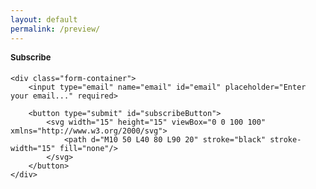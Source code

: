 ```yaml
---
layout: default
permalink: /preview/
---
```


<style>
    form {
        display: flex;
        flex-direction: column;
        font-family: Helvetica, sans-serif;
        padding-top: 5px;
        padding-bottom: 20px;
    }

    .form-container {
        display: flex;
        overflow: hidden;
    }

    It
    button#subscribeButton {
    display: none;
    background-color: transparent;
    color: #000000;
    font-weight: bold;
    cursor: pointer;
    outline: none;
    font-family: Arial, serif;
    border: none;
    opacity: 0;
    transform: translateY(5px);
    transition: opacity 0.3s ease-in-out, transform 0.3s ease-in-out;
    }

    button#subscribeButton.show {
    display: block;
    opacity: 1;
    transform: translateY(0);
    }
    .subscribe-section-header {
        font-weight: bold;
        font-size: 13px;
    }
</style>

<div class="subscribe-section">
   <div class="subscribe-section-header">Subscribe</div>
<form action="https://buttondown.com/api/emails/embed-subscribe/TacticsJournal" 
      method="post" 
      target="_blank">

    <div class="form-container">
        <input type="email" name="email" id="email" placeholder="Enter your email..." required>

        <button type="submit" id="subscribeButton">
            <svg width="15" height="15" viewBox="0 0 100 100" xmlns="http://www.w3.org/2000/svg">
                <path d="M10 50 L40 80 L90 20" stroke="black" stroke-width="15" fill="none"/>
            </svg>
        </button>
    </div>
</form>
</div>

<script>
    document.getElementById("email").addEventListener("input", function() {
        let button = document.getElementById("subscribeButton");
        let email = this.value.trim();
        let emailPattern = /^[^\s@]+@[^\s@]+\.[^\s@]+$/;

        if (emailPattern.test(email)) {
            button.classList.add("show");
        } else {
            button.classList.remove("show");
        }
    });
</script>
